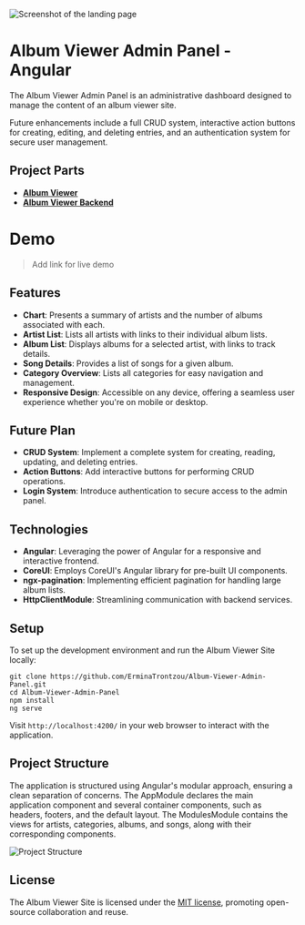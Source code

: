 ![Screenshot of the landing page](https://i.imgur.com/SXiOhRV.png)

# Album Viewer Admin Panel - Angular 
The Album Viewer Admin Panel is an administrative dashboard designed to manage the content of an album viewer site.

Future enhancements include a full CRUD system, interactive action buttons for creating, editing, and deleting entries, and an authentication system for secure user management.

## Project Parts
- [**Album Viewer**](https://github.com/ErminaTrontzou/Album-Viewer-Frontend/tree/main)
- [**Album Viewer Backend**](https://github.com/ErminaTrontzou/Album-Viewer-Backend)

# Demo
> Add link for live demo

## Features
- **Chart**: Presents a summary of artists and the number of albums associated with each.
- **Artist List**: Lists all artists with links to their individual album lists.
- **Album List**: Displays albums for a selected artist, with links to track details.
- **Song Details**: Provides a list of songs for a given album.
- **Category Overview**: Lists all categories for easy navigation and management.
- **Responsive Design**: Accessible on any device, offering a seamless user experience whether you're on mobile or desktop.

## Future Plan
  - **CRUD System**: Implement a complete system for creating, reading, updating, and deleting entries.
  - **Action Buttons**: Add interactive buttons for performing CRUD operations.
  - **Login System**: Introduce authentication to secure access to the admin panel.
  
## Technologies
- **Angular**: Leveraging the power of Angular for a responsive and interactive frontend.
- **CoreUI**: Employs CoreUI's Angular library for pre-built UI components.
- **ngx-pagination**: Implementing efficient pagination for handling large album lists.
- **HttpClientModule**: Streamlining communication with backend services.

## Setup
To set up the development environment and run the Album Viewer Site locally:
```
git clone https://github.com/ErminaTrontzou/Album-Viewer-Admin-Panel.git
cd Album-Viewer-Admin-Panel
npm install
ng serve
```
Visit `http://localhost:4200/` in your web browser to interact with the application.

## Project Structure
The application is structured using Angular's modular approach, ensuring a clean separation of concerns. The AppModule declares the main application component and several container components, such as headers, footers, and the default layout. The ModulesModule contains the views for artists, categories, albums, and songs, along with their corresponding components.

![Project Structure](https://i.imgur.com/hgf8wY1.png)

## License
The Album Viewer Site is licensed under the [MIT license](LICENSE), promoting open-source collaboration and reuse.
